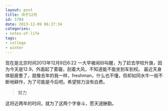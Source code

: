 ```yaml
---
layout: post
title: 冷于12月
id: 1704
date: 2013-12-09 06:27:34
categories: 
- notes-of-life
tags:
- college
- winter
---
```


现在是北京时间2013年12月9日6:22 一大早被闹铃叫醒，为了赶去学校升旗，因为今天是12.9，外面起了雾霾，刮着大风，不知道能不能坐到车到校。 最近天身体挺疲惫了，就像去年的我一样，freshman，什么也不懂，但却如同水牛一般不断地耕作，为了可能是今后吧。希望努力没有白费。 

<!-- more -->

> 努力

这将近两年的时间，就为了这两个字奋斗，愿天道酬勤。